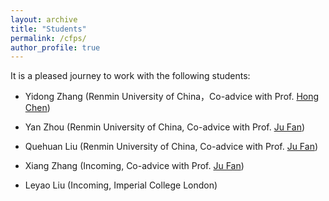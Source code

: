 ```yaml
---
layout: archive
title: "Students"
permalink: /cfps/
author_profile: true
---
```


It is a pleased journey to work with the following students:

- Yidong Zhang (Renmin University of China，Co-advice with Prof. [Hong Chen](http://info.ruc.edu.cn/jsky/szdw/ajxjgcx/jsjkxyjsx1/js2/418462431bfb4a8280359068cb470e88.htm))

- Yan Zhou (Renmin University of China, Co-advice with Prof. [Ju Fan](http://iir.ruc.edu.cn/~fanj/))

- Quehuan Liu (Renmin University of China, Co-advice with Prof. [Ju Fan](http://iir.ruc.edu.cn/~fanj/))

- Xiang Zhang (Incoming, Co-advice with Prof. [Ju Fan](http://iir.ruc.edu.cn/~fanj/))

- Leyao Liu (Incoming, Imperial College London)
